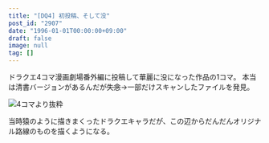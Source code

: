 ```yaml
---
title: "[DQ4] 初投稿、そして没"
post_id: "2907"
date: "1996-01-01T00:00:00+09:00"
draft: false
image: null
tag: []
---
```



ドラクエ4コマ漫画劇場番外編に投稿して華麗に没になった作品の1コマ。
本当は清書バージョンがあるんだが~~失念~~→一部だけスキャンしたファイルを発見。

![4コマより抜粋](/wp-content/uploads/2015/05/DQ4.png)

当時猿のように描きまくったドラクエキャラだが、この辺からだんだんオリジナル路線のものを描くようになる。
